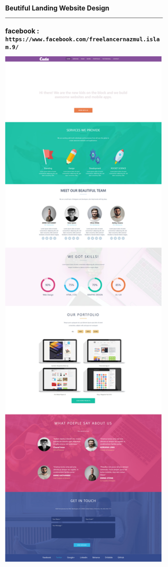 ## Beutiful Landing Website Design
---
facebook : `https://www.facebook.com/freelancernazmul.islam.9/`
---
<img src="./images/landing_Website.jpg" alt="Website img" width="500px" >
